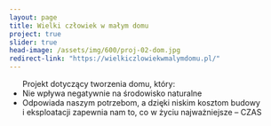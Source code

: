 ```yaml
---
layout: page
title: Wielki człowiek w małym domu
project: true
slider: true
head-image: /assets/img/600/proj-02-dom.jpg
redirect-link: "https://wielkiczlowiekwmalymdomu.pl/"
---
```

<ul>Projekt dotyczący tworzenia domu, który:
  <li>Nie wpływa negatywnie na środowisko naturalne</li>
  <li>Odpowiada naszym potrzebom, a&nbsp;dzięki niskim kosztom budowy i&nbsp;eksploatacji zapewnia nam to, co w&nbsp;życiu najważniejsze – CZAS</li>
</ul>
